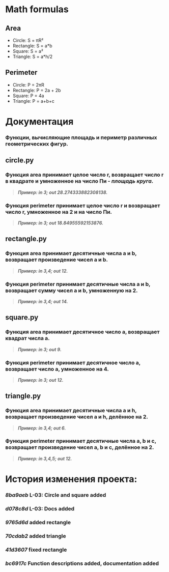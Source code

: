 # Math formulas
## Area
- Circle: S = πR²
- Rectangle: S = a*b
- Square: S = a²
- Triangle: S = a*h/2

## Perimeter
- Circle: P = 2πR
- Rectangle: P = 2a + 2b
- Square: P = 4a
- Triangle: P = a+b+c

# Документация
### Функции, вычисляющие площадь и периметр различных геометрических фигур.


## circle.py

### Функция area принимает целое число r, возвращает число r в квадрате и умноженное на число Пи - _площадь круга_.

> ***Пример: in 3; out 28.274333882308138.***

### Функция perimeter принимает целое число r и возвращает число r, умноженное на 2 и на число Пи.

> ***Пример: in 3; out 18.84955592153876.***


## rectangle.py

### Функция area принимает десятичные числа a и b, возвращает произведение чисел a и b.

> ***Пример: in 3,4; out 12.***

### Функция perimeter принимает десятичные числа a и b, возвращает сумму чисел a и b, умноженную на 2.

> ***Пример: in 3,4; out 14.***


## square.py

### Функция area принимает десятичное число a, возвращает квадрат числа a.

> ***Пример: in 3; out 9.***

### Функция perimeter принимает десятичное число a, возвращает число a, умноженное на 4.

> ***Пример: in 3; out 12.***


## triangle.py

### Функция area принимает десятичные числa a и h, возвращает произведение чисел a и h, делённое на 2.

> ***Пример: in 3,4; out 6.***

### Функция perimeter принимает десятичные числа a, b и с, возвращает произведение чисел a, b и с, делённое на 2.

> ***Пример: in 3,4,5; out 12.***

# История изменения проекта:
### _8ba9aeb_ L-03: Circle and square added
### _d078c8d_ L-03: Docs added
### _9765d6d_ added rectangle
### _70cdab2_ added triangle
### _41d3607_ fixed rectangle
### _bc6917c_ Function descriptions added, documentation added
